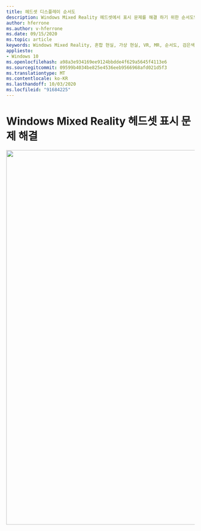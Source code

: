 ```yaml
---
title: 헤드셋 디스플레이 순서도
description: Windows Mixed Reality 헤드셋에서 표시 문제를 해결 하기 위한 순서도입니다.
author: hferrone
ms.author: v-hferrone
ms.date: 09/15/2020
ms.topic: article
keywords: Windows Mixed Reality, 혼합 현실, 가상 현실, VR, MR, 순서도, 검은색 화면, 디스플레이, 디스플레이 케이블
appliesto:
- Windows 10
ms.openlocfilehash: a98a3e934169ee9124bbdde4f629a5645f4113e6
ms.sourcegitcommit: 09599b4034be825e4536eeb9566968afd021d5f3
ms.translationtype: MT
ms.contentlocale: ko-KR
ms.lasthandoff: 10/03/2020
ms.locfileid: "91684225"
---
```

# <a name="resolving-windows-mixed-reality-headset-display-problems"></a>Windows Mixed Reality 헤드셋 표시 문제 해결

<img src="images/Flowchart_BlackscreenV2.png" width="1000">
